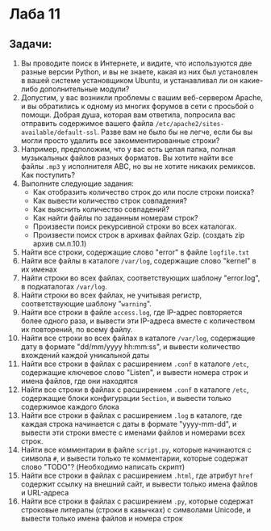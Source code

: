 # Лаба 11

## **Задачи:**

1. Вы проводите поиск в Интернете, и видите, что используются две разные версии Python, и вы не знаете, какая из них был установлен в вашей системе установщиком Ubuntu, и устанавливал ли он какие-либо дополнительные модули?
2. Допустим, у вас возникли проблемы с вашим веб-сервером Apache, и вы обратились к одному из многих форумов в сети с просьбой о помощи. Добрая душа, которая вам ответила, попросила вас отправить содержимое вашего файла `/etc/apache2/sites-available/default-ssl`. Разве вам не было бы не легче, если бы вы могли просто удалить все закомментированные строки?
3. Например, предположим, что у вас есть целая папка, полная музыкальных файлов разных форматов. Вы хотите найти все файлы `.mp3` у исполнителя ABC, но вы не хотите никаких ремиксов. Как поступить?
4. Выполните следующие задания:
    - Как отобразить количество строк до или после строки поиска?
    - Как вывести количество строк совпадения?
    - Как выяснить количество совпадений?
    - Как найти файлы по заданным номерам строк?
    - Произвести поиск рекурсивной строки во всех каталогах.
    - Произвести поиск строк в архивах файлах Gzip. (создать zip архив см.п.10.1)
5. Найти все строки, содержащие слово "error" в файле `logfile.txt`
6. Найти все файлы в каталоге `/var/log`, содержащие слово "kernel" в их именах
7. Найти строки во всех файлах, соответствующих шаблону "error.log", в подкаталогах `/var/log`.
8. Найти строки во всех файлах, не учитывая регистр, соответствующие шаблону "`warning`".
9. Найти все строки в файле `access.log`, где IP-адрес повторяется более одного раза, и вывести эти IP-адреса вместе с количеством их повторений, по всему файлу.
10. Найти все строки во всех файлах в каталоге `/var/log`, содержащие дату в формате "dd/mm/yyyy hh:mm:ss", и вывести количество вхождений каждой уникальной даты
11. Найти все строки в файлах с расширением `.conf` в каталоге `/etc`, содержащие ключевое слово "Listen", и вывести номера строк и имена файлов, где они находятся
12. Найти все строки в файлах с расширением `.conf` в каталоге `/etc`, содержащие блоки конфигурации `Section`, и вывести только содержимое каждого блока
13. Найти все строки в файлах с расширением `.log` в каталоге, где каждая строка начинается с даты в формате "yyyy-mm-dd", и вывести эти строки вместе с именами файлов и номерами всех строк.
14. Найти все комментарии в файле `script.py`, которые начинаются с символа `#`, и вывести только те комментарии, которые содержат слово "TODO"? (Необходимо написать скрипт)
15. Найти все строки в файлах с расширением `.html`, где атрибут `href` содержит ссылку на внешний сайт, и вывести только имена файлов и URL-адреса
16. Найти все строки в файлах с расширением `.py`, которые содержат строковые литералы (строки в кавычках) с символами Unicode, и вывести только имена файлов и номера строк
